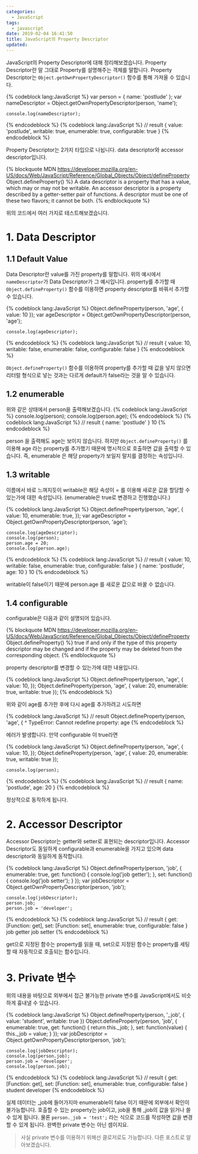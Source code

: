 ```yaml
---
categories:
  - JavaScript
tags:
  - javascript
date: 2019-02-04 16:41:50
title: JavaScript의 Property Descriptor
updated:
---
```


JavaScript의 Property Descriptor에 대해 정리해보겠습니다.
Property Descriptor란 말 그대로 Property를 설명해주는 객체를 말합니다.
Property Descriptor는 `Object.getOwnPropertyDescriptor()` 함수를 통해 가져올 수 있습니다.

{% codeblock lang:JavaScript %}
    var person = {
        name: 'postlude'
    };
    var nameDescriptor = Object.getOwnPropertyDescriptor(person, 'name');

    console.log(nameDescriptor);
{% endcodeblock %}
{% codeblock lang:JavaScript %}
    // result
    {
        value: 'postlude',
        writable: true,
        enumerable: true,
        configurable: true
    }
{% endcodeblock %}

Property Descriptor는 2가지 타입으로 나뉩니다. data descriptor와 accessor descriptor입니다.

{% blockquote MDN https://developer.mozilla.org/en-US/docs/Web/JavaScript/Reference/Global_Objects/Object/defineProperty Object.defineProperty() %}
    A data descriptor is a property that has a value, which may or may not be writable. An accessor descriptor is a property described by a getter-setter pair of functions. A descriptor must be one of these two flavors; it cannot be both.
{% endblockquote %}

위의 코드에서 여러 가지로 테스트해보겠습니다.

# 1. Data Descriptor
## 1.1 Default Value
Data Descriptor란 value를 가진 property를 말합니다. 위의 예시에서 `nameDescriptor`가 Data Descriptor가 그 예시입니다.
property를 추가할 때 `Object.defineProperty()` 함수를 이용하면 property descriptor를 바꿔서 추가할 수 있습니다.

{% codeblock lang:JavaScript %}
    Object.defineProperty(person, 'age', {
        value: 10
    });
    var ageDescriptor = Object.getOwnPropertyDescriptor(person, 'age');

    console.log(ageDescriptor);
{% endcodeblock %}
{% codeblock lang:JavaScript %}
    // result
    {
        value: 10,
        writable: false,
        enumerable: false,
        configurable: false
    }
{% endcodeblock %}

`Object.defineProperty()` 함수를 이용하여 property를 추가할 때 값을 넣지 않으면 리터럴 형식으로 넣는 것과는 다르게 default가 false라는 것을 알 수 있습니다.

## 1.2 enumerable

위와 같은 상태에서 person을 출력해보겠습니다.
{% codeblock lang:JavaScript %}
    console.log(person);
    console.log(person.age);
{% endcodeblock %}
{% codeblock lang:JavaScript %}
    // result
    { name: 'postlude' }
    10
{% endcodeblock %}

person 을 출력해도 age는 보이지 않습니다. 하지만 `Object.defineProperty()` 를 이용해 age 라는 property를 추가했기 때문에 명시적으로 호출하면 값을 출력할 수 있습니다.
즉, enumerable 은 해당 property가 보일지 말지를 결정하는 속성입니다.

## 1.3 writable

이름에서 바로 느껴지듯이 writable은 해당 속성이 = 를 이용해 새로운 값을 할당할 수 있는가에 대한 속성입니다.
(enumerable은 true로 변경하고 진행했습니다.)

{% codeblock lang:JavaScript %}
    Object.defineProperty(person, 'age', {
        value: 10,
        enumerable: true,
    });
    var ageDescriptor = Object.getOwnPropertyDescriptor(person, 'age');

    console.log(ageDescriptor);
    console.log(person);
    person.age = 20;
    console.log(person.age);
{% endcodeblock %}
{% codeblock lang:JavaScript %}
    // result
    {
        value: 10,
        writable: false,
        enumerable: true,
        configurable: false
    }
    { name: 'postlude', age: 10 }
    10
{% endcodeblock %}

writable이 false이기 때문에 person.age 를 새로운 값으로 바꿀 수 없습니다.

## 1.4 configurable

configurable은 다음과 같이 설명되어 있습니다.

{% blockquote MDN https://developer.mozilla.org/en-US/docs/Web/JavaScript/Reference/Global_Objects/Object/defineProperty Object.defineProperty() %}
    true if and only if the type of this property descriptor may be changed and if the property may be deleted from the corresponding object.
{% endblockquote %}

property descriptor를 변경할 수 있는가에 대한 내용입니다.

{% codeblock lang:JavaScript %}
    Object.defineProperty(person, 'age', {
        value: 10,
    });
    Object.defineProperty(person, 'age', {
        value: 20,
        enumerable: true,
        writable: true
    });
{% endcodeblock %}

위와 같이 age를 추가한 후에 다시 age를 추가하려고 시도하면

{% codeblock lang:JavaScript %}
    // result
    Object.defineProperty(person, 'age', {
       ^
    TypeError: Cannot redefine property: age
{% endcodeblock %}

에러가 발생합니다.
만약 configurable 이 true라면

{% codeblock lang:JavaScript %}
    Object.defineProperty(person, 'age', {
        value: 10,
    });
    Object.defineProperty(person, 'age', {
        value: 20,
        enumerable: true,
        writable: true
    });

    console.log(person);
{% endcodeblock %}
{% codeblock lang:JavaScript %}
    // result
    { name: 'postlude', age: 20 }
{% endcodeblock %}

정상적으로 동작하게 됩니다.

# 2. Accessor Descriptor

Accessor Descriptor는 getter와 setter로 표현되는 descriptor입니다.
Accessor Descriptor도 동일하게 configurable과 enumerable을 가지고 있으며 data descriptor와 동일하게 동작합니다.

{% codeblock lang:JavaScript %}
    Object.defineProperty(person, 'job', {
        enumerable: true,
        get: function() {
            console.log('job getter');
        },
        set: function() {
            console.log('job setter');
        }
    });
    var jobDescriptor = Object.getOwnPropertyDescriptor(person, 'job');

    console.log(jobDescriptor);
    person.job;
    person.job = 'developer';
{% endcodeblock %}
{% codeblock lang:JavaScript %}
    // result
    {
        get: [Function: get],
        set: [Function: set],
        enumerable: true,
        configurable: false
    }
    job getter
    job setter
{% endcodeblock %}

get으로 지정된 함수는 property를 읽을 때, set으로 지정된 함수는 property를 세팅할 때 자동적으로 호출되는 함수입니다.

# 3. Private 변수

위의 내용을 바탕으로 외부에서 접근 불가능한 private 변수를 JavaScript에서도 비슷하게 흉내낼 수 있습니다.

{% codeblock lang:JavaScript %}
    Object.defineProperty(person, '_job', {
        value: 'student',
        writable: true
    })
    Object.defineProperty(person, 'job', {
        enumerable: true,
        get: function() {
            return this._job;
        },
        set: function(value) {
            this._job = value;
        }
    });
    var jobDescriptor = Object.getOwnPropertyDescriptor(person, 'job');

    console.log(jobDescriptor);
    console.log(person.job);
    person.job = 'developer';
    console.log(person.job);
{% endcodeblock %}
{% codeblock lang:JavaScript %}
    // result
    {
        get: [Function: get],
        set: [Function: set],
        enumerable: true,
        configurable: false
    }
    student
    developer
{% endcodeblock %}

실제 데이터는 _job에 들어가지마 enumerable이 false 이기 때문에 외부에서 확인이 불가능합니다.
호출할 수 있는 property는 job이고, job을 통해 _job의 값을 읽거나 쓸 수 있게 됩니다.
물론 `person._job = 'test';` 라는 식으로 코드를 작성하면 값을 변경할 수 있게 됩니다. 완벽한 private 변수는 아닌 셈이지요.

> 사실 private 변수를 이용하기 위해선 클로저로도 가능합니다. 다른 포스트로 알아보겠습니다.
